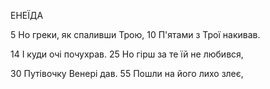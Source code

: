 ﻿
ЕНЕЇДА

5  Но греки, як спаливши Трою,
10 П'ятами з Трої накивав.

14 І куди очі почухрав.
25 Но гірш за те їй не любився,


30 Путівочку Венері дав.
55 Пошли на його лихо злеє,